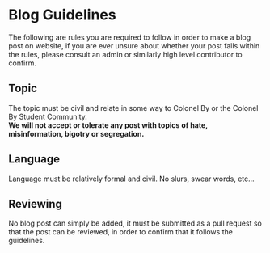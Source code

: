 # Blog Guidelines
The following are rules you are required to follow in order to make a blog post on website, if you are ever unsure about whether your post falls within the rules, please consult an admin or similarly high level contributor to confirm.

## Topic
The topic must be civil and relate in some way to Colonel By or the Colonel By Student Community.  
**We will not accept or tolerate any post with topics of hate, misinformation, bigotry or segregation.**
## Language
Language must be relatively formal and civil. No slurs, swear words, etc...
## Reviewing
No blog post can simply be added, it must be submitted as a pull request so that the post can be reviewed, in order to confirm that it follows the guidelines.